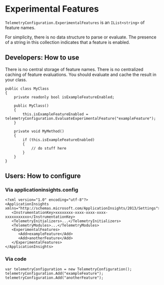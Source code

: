 ﻿# Experimental Features

`TelemetryConfiguration.ExperimentalFeatures` is an `IList<string>` of feature names.

For simplicity, there is no data structure to parse or evaluate.
The presence of a string in this collection indicates that a feature is enabled.

## Developers: How to use 

There is no central storage of feature names.
There is no centralized caching of feature evaluations. You should evaluate and cache the result in your class.


```
public class MyClass
{
    private readonly bool isExampleFeatureEnabled;

    public MyClass()
    {
        this.isExampleFeatureEnabled = telemetryConfiguration.EvaluateExperimentalFeature("exampleFeature");
    }

    private void MyMethod()
    {
        if (this.isExampleFeatureEnabled)
        {
            // do stuff here
        }
    }
}
```


## Users: How to configure

### Via applicationinsights.config

```
<?xml version="1.0" encoding="utf-8"?>
<ApplicationInsights xmlns="http://schemas.microsoft.com/ApplicationInsights/2013/Settings">
   <InstrumentationKey>xxxxxxxx-xxxx-xxxx-xxxx-xxxxxxxxxxx</InstrumentationKey>
   <TelemetryInitializers>...</TelemetryInitializers>
   <TelemetryModules>...</TelemetryModules>
   <ExperimentalFeatures>
      <Add>exampleFeature</Add>
      <Add>anotherFeature</Add>
   </ExperimentalFeatures>
</ApplicationInsights>
```


### Via code

```
var telemetryConfiguration = new TelemetryConfiguration();
telemetryConfiguration.Add("exampleFeature");
telemetryConfiguration.Add("anotherFeature");
```
